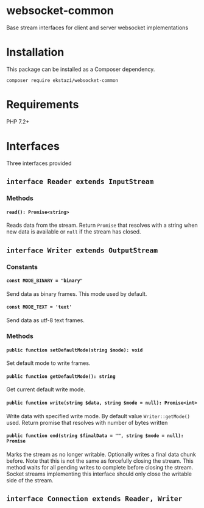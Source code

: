 # websocket-common
Base stream interfaces for client and server websocket implementations
# Installation
This package can be installed as a Composer dependency.

`composer require ekstazi/websocket-common`
# Requirements
PHP 7.2+
# Interfaces
Three interfaces provided
## `interface Reader extends InputStream`
### Methods
#### `read(): Promise<string>`
Reads data from the stream. Return `Promise` that resolves with a string when new data is available or `null` if the stream has closed.

## `interface Writer extends OutputStream`
### Constants
#### `const MODE_BINARY = "binary"`
Send data as binary frames. This mode used by default.
#### `const MODE_TEXT = 'text'`
Send data as utf-8 text frames.
### Methods
#### `public function setDefaultMode(string $mode): void`
Set default mode to write frames.
#### `public function getDefaultMode(): string`
Get current default write mode.
#### `public function write(string $data, string $mode = null): Promise<int>`
Write data with specified write mode. By default value  `Writer::getMode()` used. Return promise that resolves with number of bytes written
#### `public function end(string $finalData = "", string $mode = null): Promise`
Marks the stream as no longer writable. Optionally writes a final data chunk before. Note that this is not the
same as forcefully closing the stream. This method waits for all pending writes to complete before closing the
stream. Socket streams implementing this interface should only close the writable side of the stream.

## `interface Connection extends Reader, Writer`
